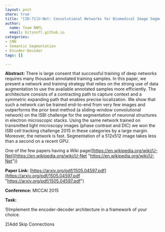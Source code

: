 ```yaml
---
layout: post
share: true
title: "[ID:71]U-Net: Convolutional Networks for Biomedical Image Segmentation"
author:
  name: Team NNFL
  email: bitsnnfl.github.io
categories:
- CNN
- Semantic Segmentation
- Encoder-Decoder
tags: []

---
```

**Abstract:** There is large consent that successful training of deep networks requires many thousand annotated training samples. In this paper, we present a network and training strategy that relies on the strong use of data augmentation to use the available annotated samples more efficiently. The architecture consists of a contracting path to capture context and a symmetric expanding path that enables precise localization. We show that such a network can be trained end-to-end from very few images and outperforms the prior best method (a sliding-window convolutional network) on the ISBI challenge for the segmentation of neuronal structures in electron microscopic stacks. Using the same network trained on transmitted light microscopy images (phase contrast and DIC) we won the ISBI cell tracking challenge 2015 in these categories by a large margin. Moreover, the network is fast. Segmentation of a 512x512 image takes less than a second on a recent GPU.

One of the few papers having a Wiki page([https://en.wikipedia.org/wiki/U-Net](https://en.wikipedia.org/wiki/U-Net "https://en.wikipedia.org/wiki/U-Net"))

**Paper Link:** [https://arxiv.org/pdf/1505.04597.pdf](https://arxiv.org/pdf/1505.04597.pdf "https://arxiv.org/pdf/1505.04597.pdf")

**Conference:** MICCAI 2015

**Task:**

1)Implement the encoder-decoder architecture in a framework of your choice.

2)Add Skip Connections